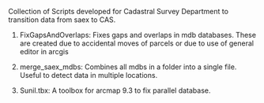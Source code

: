 Collection of Scripts developed for Cadastral Survey Department to transition data from saex to CAS.

1. FixGapsAndOverlaps:
Fixes gaps and overlaps in mdb databases. These are created due to accidental moves of parcels or due to use of general editor in arcgis

2. merge_saex_mdbs:
Combines all mdbs in a folder into a single file. Useful to detect data in multiple locations.

3. Sunil.tbx:
A toolbox for arcmap 9.3 to fix parallel database. 